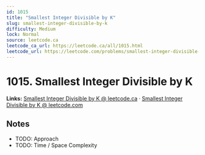 ```yaml
--- 
id: 1015
title: "Smallest Integer Divisible by K"
slug: smallest-integer-divisible-by-k
difficulty: Medium
lock: Normal
source: leetcode.ca
leetcode_ca_url: https://leetcode.ca/all/1015.html
leetcode_url: https://leetcode.com/problems/smallest-integer-divisible-by-k/
---
```


# 1015. Smallest Integer Divisible by K

**Links:** [Smallest Integer Divisible by K @ leetcode.ca](https://leetcode.ca/all/1015.html) · [Smallest Integer Divisible by K @ leetcode.com](https://leetcode.com/problems/smallest-integer-divisible-by-k/)

## Notes
- TODO: Approach
- TODO: Time / Space Complexity
